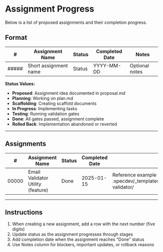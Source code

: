 # Assignment Progress

Below is a list of proposed assignments and their completion progress.

## Format

| # | Assignment Name | Status | Completed Date | Notes |
|---|--------------|--------|----------------|-------|
| ##### | Short assignment name | Status | YYYY-MM-DD | Optional notes |

**Status Values:**
- **Proposed**: Assignment idea documented in proposal.md
- **Planning**: Working on plan.md
- **Scaffolding**: Creating scaffold documents
- **In Progress**: Implementing tasks
- **Testing**: Running validation gates
- **Done**: All gates passed, assignment complete
- **Rolled Back**: Implementation abandoned or reverted

---

## Assignments

| # | Assignment Name | Status | Completed Date | Notes |
|---|-----------------|--------|----------------|-------|
| 00000 | Email Validator Utility (feature) | Done | 2025-01-15 | Reference example - see .specdev/_templates/assignment_examples/feature/00000_feature_email-validator/ |

---

## Instructions

1. When creating a new assignment, add a row with the next number (five digits)
2. Update status as the assignment progresses through stages
3. Add completion date when the assignment reaches "Done" status
4. Use Notes column for blockers, important updates, or rollback reasons
